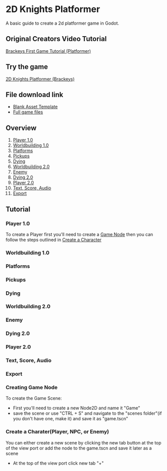 # 2D Knights Platformer
A basic guide to create a 2d platformer game in Godot.
## Original Creators Video Tutorial
[Brackeys First Game Tutorial (Platformer)](https://youtu.be/LOhfqjmasi0?feature=shared)
## Try the game
[2D Knights Platformer (Brackeys)](https://jvansant13.github.io/Technology-Specials/2d%20Knights%20Platformer/Game/)
## File download link
- [Blank Asset Template](https://github.com/jvansant13/Technology-Specials/raw/refs/heads/main/Templates/Asset%20templates/2d_platformer_template.zip)
- [Full game files](https://github.com/jvansant13/Technology-Specials/raw/refs/heads/main/Templates/Game%20templates/2d%20Knights%20Platformer.zip)
## Overview
1. [Player 1.0](https://github.com/jvansant13/Technology-Specials/blob/main/2d%20Knights%20Platformer/README.md#player-10)
2. [Worldbuilding 1.0](https://github.com/jvansant13/Technology-Specials/blob/main/2d%20Knights%20Platformer/README.md#worldbuilding-10)
3. [Platforms](https://github.com/jvansant13/Technology-Specials/blob/main/2d%20Knights%20Platformer/README.md#platforms)
4. [Pickups](https://github.com/jvansant13/Technology-Specials/blob/main/2d%20Knights%20Platformer/README.md#pickups)
5. [Dying](https://github.com/jvansant13/Technology-Specials/blob/main/2d%20Knights%20Platformer/README.md#dying)
6. [Worldbuilding 2.0]()
7. [Enemy]()
8. [Dying 2.0]()
9. [Player 2.0]()
10. [Text, Score, Audio]()
11. [Export]()


## Tutorial
### Player 1.0
To create a Player first you'll need to create a [Game Node](https://github.com/jvansant13/Technology-Specials/blob/main/2d%20Knights%20Platformer/README.md#creating-game-node) then you can follow the steps outlined in [Create a Character](https://github.com/jvansant13/Technology-Specials/blob/main/2d%20Knights%20Platformer/README.md#create-a-charaterplayer-npc-or-enemy)

### Worldbuilding 1.0
### Platforms
### Pickups
### Dying
### Worldbuilding 2.0
### Enemy
### Dying 2.0
### Player 2.0
### Text, Score, Audio
### Export

### Creating Game Node
To create the Game Scene:
- First you'll need to create a new Node2D and name it "Game"
- save the scene or use "CTRL + S" and navigate to the "scenes folder"(if you don't have one, make it) and save it as "game.tscn"

### Create a Charater(Player, NPC, or Enemy)
You can either create a new scene by clicking the new tab button at the top of the view port or add the node to the game.tscn and save it later as a scene
- At the top of the view port click new tab "+"

